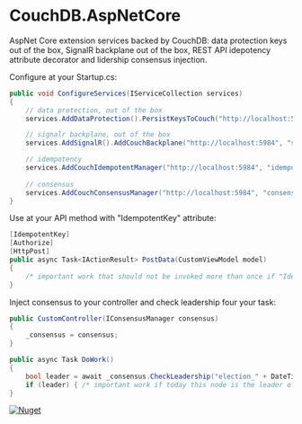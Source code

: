 # CouchDB.AspNetCore #

AspNet Core extension services backed by CouchDB: data protection keys out of the box, SignalR backplane out of the box, REST API idepotency attribute decorator and lidership consensus injection.

Configure at your Startup.cs:

```csharp
public void ConfigureServices(IServiceCollection services)
{
    // data protection, out of the box
    services.AddDataProtection().PersistKeysToCouch("http://localhost:5984", "keysdb");

    // signalr backplane, out of the box
    services.AddSignalR().AddCouchBackplane("http://localhost:5984", "signaldb", avoidStorm: true);

    // idempotency 
    services.AddCouchIdempotentManager("http://localhost:5984", "idempotentdb");
    
    // consensus 
    services.AddCouchConsensusManager("http://localhost:5984", "consensusdb");
}
```

Use at your API method with "IdempotentKey" attribute:

```csharp
[IdempotentKey]
[Authorize]
[HttpPost]
public async Task<IActionResult> PostData(CustomViewModel model)
{
    /* important work that should not be invoked more than once if "IdempotentKey" HTTP header matches */
}
```

Inject consensus to your controller and check leadership four your task:

```csharp
public CustomController(IConsensusManager consensus)
{
    _consensus = consensus;
}

public async Task DoWork()
{
    bool leader = await _consensus.CheckLeadership("election_" + DateTime.UtcNow.ToString("yyyyMMdd"));
    if (leader) { /* important work if today this node is the leader of your cluster */ }
}
```

[![Nuget](https://img.shields.io/nuget/v/couchdb.aspnetcore.svg)](https://www.nuget.org/packages/CouchDB.AspNetCore/)
